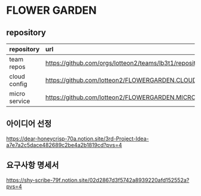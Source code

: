 # FLOWER GARDEN

## repository

| repository    | url                                                       |
| :------------ | :-------------------------------------------------------- |
| team repos    | https://github.com/orgs/lotteon2/teams/lb3t1/repositories |
| cloud config  | https://github.com/lotteon2/FLOWERGARDEN.CLOUD.CONFIG     |
| micro service | https://github.com/lotteon2/FLOWERGARDEN.MICROSERVICE     |

## 아이디어 선정

https://dear-honeycrisp-70a.notion.site/3rd-Project-Idea-a7e7a2c5dace482689c2be4a2b1819cd?pvs=4

## 요구사항 명세서

https://shy-scribe-79f.notion.site/02d2867d3f5742a8939220afd152552a?pvs=4
